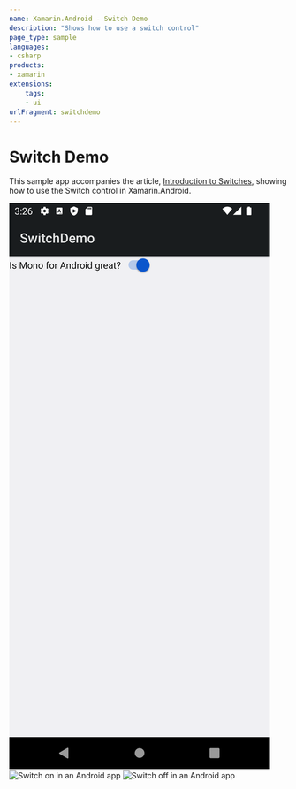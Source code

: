 ```yaml
---
name: Xamarin.Android - Switch Demo
description: "Shows how to use a switch control"
page_type: sample
languages:
- csharp
products:
- xamarin
extensions:
    tags:
    - ui
urlFragment: switchdemo
---
```

# Switch Demo

This sample app accompanies the article,
[Introduction to Switches](https://docs.microsoft.com/xamarin/android/user-interface/controls/switch), showing how to use the Switch control in Xamarin.Android.


![Switch control in an Android app](Screenshots/screenshot.png)
![Switch on in an Android app](Screenshots/Screenshot_switchon)
![Switch off in an Android app](Screenshots/Screenshot_switchoff)
